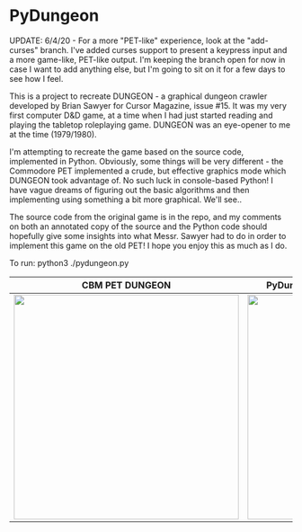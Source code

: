 # PyDungeon

UPDATE: 6/4/20 - For a more "PET-like" experience, look at the "add-curses" branch. I've added curses support to present a keypress input and a more game-like, PET-like output. I'm keeping the branch open for now in case I want to add anything else, but I'm going to sit on it for a few days to see how I feel. 

This is a project to recreate DUNGEON - a graphical dungeon crawler developed by Brian Sawyer for Cursor Magazine, issue #15. It was my very first computer D&D game, at a time when I had just started reading and playing the tabletop roleplaying game. DUNGEON was an eye-opener to me at the time (1979/1980). 

I'm attempting to recreate the game based on the source code, implemented in Python. Obviously, some things will be very different - the Commodore PET implemented a crude, but effective graphics mode which DUNGEON took advantage of. No such luck in console-based Python! I have vague dreams of figuring out the basic algorithms and then implementing using something a bit more graphical. We'll see..

The source code from the original game is in the repo, and my comments on both an annotated copy of the source and the Python code should hopefully give some insights into what Messr. Sawyer had to do in order to implement this game on the old PET! I hope you enjoy this as much as I do.

To run: python3 ./pydungeon.py

|CBM PET DUNGEON|PyDungeon (dungeon memory map dump)|
:--------------:|:-----------------:
<img src="https://pbs.twimg.com/media/EZUIm_7WAAA0QpL?format=png&name=900x900" width=400>|<img src="https://pbs.twimg.com/media/EZUIcPkWoAMG0nK?format=png&name=900x900" height=400>
